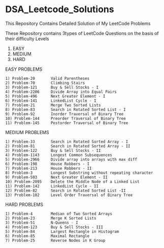 # DSA_Leetcode_Solutions
This Repository Contains Detailed Solution of My LeetCode Problems

These Repository contains 3types of LeetCode Questions on the basis of their difficulty Levels
1) EASY 
2) MEDIUM
3) HARD

EASY PROBLEMS

	1) Problem-20  		Valid Parentheses
	2) Problem-70  		Climbing Stairs
 	3) Problem-121  	Buy & Sell Stocks - I
  	4) Problem-2206 	Divide Array into Equal Pairs
   	5) Problem-496		Next Greater Element - I
	6) Problem-141		LinkedList Cycle - I
	7) Problem-21		Merge Two Sorted Lists
	8) Problem-83		Search in Rotated Sorted List - I
	9) Problem-92		Inorder Traversal of Binary Tree
	10) Problem-144		Preorder Traversal of Binary Tree
	11) Problem-145		Postorder Traversal of Binary Tree
   
MEDIUM PROBLEMS

	1) Problem-33		Search in Rotated Sorted Array - I
 	2) Problem-81		Search in Rotated Sorted Array - II
  	3) Problem-122 		Buy & Sell Stocks - II
   	4) Problem-1143		Longest Common Subsequences
	5) Problem-2966		Divide array into arrays with max diff
 	6) Problem-198		House Robbers - I
  	7) Problem-213		House Robbers - II
   	8) Problem-3		Longest Substring without repeating character
	9) Problem-503		Next Greater Element - II
	10) Problem-2095	Delete the Middle Node of a Linked List
 	11) Problem-142		LinkedList Cycle - II
	12) Problem-82		Search in Rotated Sorted List -II
	13) Problem-102		Level Order Traversal of Binary Tree

HARD PROBLEMS

	1) Problem-4 		Median of Two Sorted Arrays
 	2) Problem-23		Merge K Sorted Lists
  	3) Problem-51 		N-Queens - I
   	4) Problem-123		Buy & Sell Stocks - III
	5) Problem-84		Largest Rectangle in Histogram
	6) Problem-85		Maximal Rectangle
	7) Problem-25		Reverse Nodes in K Group
